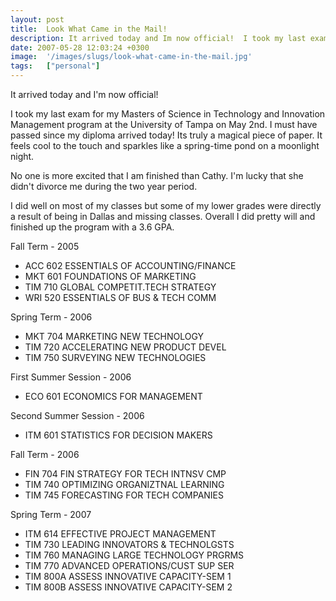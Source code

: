 ```yaml
---
layout: post
title:  Look What Came in the Mail!
description: It arrived today and Im now official!  I took my last exam for my Masters of Science in Technology and Innovation Management program at the University of Tampa on May 2nd. I must have passed since my diploma arrived today! Its truly a magical piece of paper. It feels cool to the touch and sparkles like a spring-time pond on a moonlight night. No one is more excited that I am finished than Cathy. Im lucky that she didnt divorce me during the two year period. I did well on most of my classes but s
date: 2007-05-28 12:03:24 +0300
image:  '/images/slugs/look-what-came-in-the-mail.jpg'
tags:   ["personal"]
---
```

<p>It arrived today and I'm now official!</p>
<p>I took my last exam for my Masters of Science in Technology and Innovation Management program at the University of Tampa on May 2nd. I must have passed since my diploma arrived today! Its truly a magical piece of paper. It feels cool to the touch and sparkles like a spring-time pond on a moonlight night.</p>
<p>No one is more excited that I am finished than Cathy. I'm lucky that she didn't divorce me during the two year period.</p>
<p>I did well on most of my classes but some of my lower grades were directly a result of being in Dallas and missing classes. Overall I did pretty will and finished up the program with a 3.6 GPA.</p>
<p>Fall Term - 2005</p>
<ul>
 <li>ACC 602 ESSENTIALS OF ACCOUNTING/FINANCE</li>
 <li>MKT 601 FOUNDATIONS OF MARKETING</li>
 <li>TIM 710 GLOBAL COMPETIT.TECH STRATEGY</li>
 <li>WRI 520 ESSENTIALS OF BUS & TECH COMM</li>
</ul>
Spring Term - 2006
<ul>
 <li>MKT 704 MARKETING NEW TECHNOLOGY</li>
 <li>TIM 720 ACCELERATING NEW PRODUCT DEVEL</li>
 <li>TIM 750 SURVEYING NEW TECHNOLOGIES</li>
</ul>
First Summer Session - 2006
<ul>
 <li>ECO 601 ECONOMICS FOR MANAGEMENT</li>
</ul>
Second Summer Session - 2006
<ul>
 <li>ITM 601 STATISTICS FOR DECISION MAKERS</li>
</ul>
Fall Term - 2006
<ul>
 <li>FIN 704 FIN STRATEGY FOR TECH INTNSV CMP</li>
 <li>TIM 740 OPTIMIZING ORGANIZTNAL LEARNING</li>
 <li>TIM 745 FORECASTING FOR TECH COMPANIES</li>
</ul>
Spring Term - 2007
<ul>
 <li>ITM 614 EFFECTIVE PROJECT MANAGEMENT</li>
 <li>TIM 730 LEADING INNOVATORS & TECHNOLGSTS</li>
 <li>TIM 760 MANAGING LARGE TECHNOLOGY PRGRMS</li>
 <li>TIM 770 ADVANCED OPERATIONS/CUST SUP SER</li>
 <li>TIM 800A ASSESS INNOVATIVE CAPACITY-SEM 1</li>
 <li>TIM 800B ASSESS INNOVATIVE CAPACITY-SEM 2</li>
</ul>
